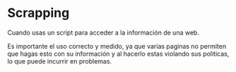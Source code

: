 # Scrapping

Cuando usas un script para acceder a la información de una web.

Es importante el uso correcto y medido, ya que varias paginas no permiten que hagas esto con su información y al hacerlo estas violando sus politicas, lo que
puede incurrir en problemas.


